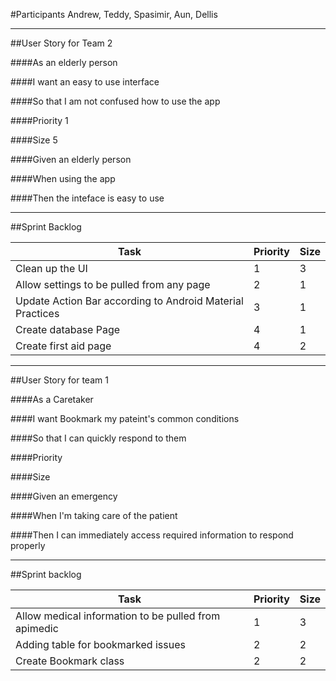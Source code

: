 #Participants
Andrew, Teddy, Spasimir, Aun, Dellis

-----------------------
##User Story for Team 2

####As an
elderly person

####I want
an easy to use interface

####So that
I am not confused how to use the app

####Priority
1

####Size
5

####Given
an elderly person

####When
using the app

####Then
the inteface is easy to use 

-----------
##Sprint Backlog


| Task  | Priority | Size |
| ------------- | ------------- | ------------- |
| Clean up the UI  | 1  | 3 |
| Allow settings to be pulled from any page  | 2  | 1 |
| Update Action Bar according to Android Material Practices | 3 | 1 |
| Create database Page | 4 | 1 |
| Create first aid page | 4 | 2 |

---------------------------------
##User Story for team 1


####As a Caretaker

####I want Bookmark my pateint's common conditions

####So that I can quickly respond to them

####Priority

####Size

####Given an emergency

####When I'm taking care of the patient

####Then I can immediately access required information to respond properly



--------------------------------

##Sprint backlog 

| Task  | Priority | Size |
| ------------- | ------------- | ------------- |
| Allow medical information to be pulled from apimedic  | 1  | 3 |
| Adding table for bookmarked issues  | 2  | 2 |
| Create Bookmark class | 2 | 2 |
